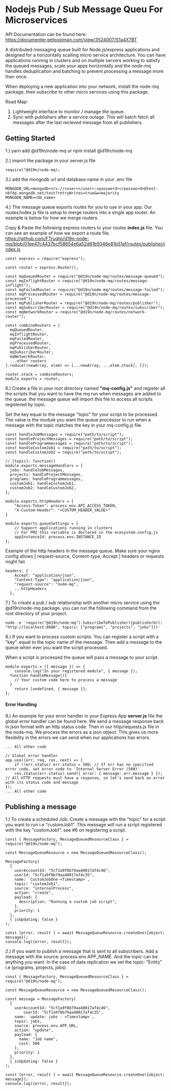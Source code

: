 # Nodejs Pub / Sub Message Queu For Microservices

API Documentation can be found here:
https://documenter.getpostman.com/view/3524007/S1a4X7BT

A distributed messaging queue built for Node.js/express applications and designed
for a horizontally scalling micro service architecture. You can have
applications running in clusters and on multiple servers working to satisfy
the queued messages, scale your apps horizontally and the node-mq handles
deduplication and batching to prevent processing a message more than once.

When deploying a new application into your network, install the node-mq package,
then subscribe to other micro services using this package.

Road Map:

1. Lightweight interface to monitor / manage the queue.
2. Sync with publishers after a service outage. This will batch fetch
   all messages after the last recieved message from all publishers.

## Getting Started

1.) yarn add @d19n/node-mq or npm install @d19n/node-mq

2.) import the package in your server.js file

```
require("@d19n/node-mq);

```

3.) add the mongodb url and database name in your .env file

```
MONGODB_URL=mongodb+srv://<user></user>:<password></password>@test-nbfdp.mongodb.net/test?retryWrites=true&w=majority
MONGODB_NAME=<db_name>

```

4.) The message queue exports routes for you to use in your app. Our routes/index.js
file is setup to merge routers into a single app router. An example is below for
how we merge routers.

Copy & Paste the following express routers to your routes **index.js** file. You
can see an example of how we export a route file.
https://github.com/FTruglio/d19n-node-mq/blob/01ee47c4437bcf58654e6a52d61b5046e81b51ef/routes/publisher/index.js

```
const express = require("express");

const router = express.Router();

const mqQueuedRouter = require("@d19n/node-mq/routes/message-queued");
const mqInflightRouter = require("@d19n/node-mq/routes/message-inflight");
const mqFailedRouter = require("@d19n/node-mq/routes/message-failed");
const mqProcessedRouter = require("@d19n/node-mq/routes/message-processed");
const mqPublisherRouter = require("@d19n/node-mq/routes/publisher");
const mqSubscriberRouter = require("@d19n/node-mq/routes/subscriber");
const mqNetworkRouter = require("@d19n/node-mq/routes/network-router");

const combineRouters = [
  mqQueuedRouter,
  mqInflightRouter,
  mqFailedRouter,
  mqProcessedRouter,
  mqPublisherRouter,
  mqSubscriberRouter,
  mqNetworkRouter,
  ...other routers
].reduce((newArray, elem) => [...newArray, ...elem.stack], []);

router.stack = combineRouters;
module.exports = router;
```

6.) Create a file in your root directory named **"mq-config.js"** and register
all the scripts that you want to have the mq run when messages are added to the queue.
the message queue will import this file to access all scripts registered by topic.

Set the key equal to the message "topic" for your script to be processed.
The value is the module you want the queue processor to run when a message
with the topic matches the key in your mq-config.js file.

```
const handleJobMessages = require("path/to/script");
const handleProjectMessages = require("path/to/script");
const handleProgrammessages = require("path/to/script");
const handleCustomJob1 = require("path/to/script");
const handleCustomJob2 = require("path/to/script");

// [topic]: function()
module.exports.messageHandlers = {
  jobs: handleJobMessages,
  projects: handleProjectMessages,
  programs: handleProgrammessages,
  customJob1: handleCustomJob1,
  customJob2: handleCustomJob2,
};

module.exports.httpHeaders = {
	"Access-Token": process.env.API_ACCESS_TOKEN,
	"X-Custom-Header": "<CUSTOM_HEADER_VALUE>"
}

module.exports.queueSettings = {
	// Support applications running in clusters
	// For PM2 this variable is declared in the ecosystem.config.js
	appInstanceId: process.env.INSTANCE_ID
};
```

Example of the http headers in the message queue. Make sure your nginx config
allows [ request-source, Content-type, Accept ] headers or requests might fail.

```
headers: {
    Accept: "application/json",
    "Content-Type": "application/json",
    "request-source": "node-mq",
    ...httpHeaders
  },

```

7.) To create a pub / sub relationship with another micro service using the
@d19n/node-mq package. you can run the following command from the root directory
of your project.

```
node -e 'require("@d19n/node-mq").SubscribeToPublisher({publisherUrl: "http://localhost:8080", topics: ["programs", "projects", "jobs"]})'

```

8.) If you want to process custom scripts. You can register a script with a "key".
equal to the topic name of the message. Then add a message to the queue when
ever you want the script processed.

When a script is processed the queue will pass a message to your script.

```
module.exports = ({ message }) => {
	console.log("In your registered module", { message });
  function handleMessage(){
    // Your custom code here to process a message
  }
	return [undefined, { message }];
};

```

#### Error Handling

9.) An example for your error handler in your Express App **server.js** file
the global error handler can be found here. We send a message response back in json
format with an http status code. Then in our http/requests.js file in the node-mq.
We process the errors as a json object. This gives us more flexibility in the errors
we can send when our applications has errors.

```
... All other code

// Global error handler
app.use((err, req, res, next) => {
	if (!err.status) err.status = 500; // If err has no specified error code, set error code to 'Internal Server Error (500)'
	res.status(err.status).send({ error: { message: err.message } }); // All HTTP requests must have a response, so let's send back an error with its status code and message
});
... All other code
```

## Publishing a message

1.) To create a scheduled Job. Create a message with the "topic" for a script you
want to run i.e "customJob1". This message will run a script registered with the key
"customJob1". see #6 on registering a script.

```
const { MessageFactory, MessageQueuedResourceClass } = require("@d19n/node-mq");

const MessageQueueResource = new MessageQueuedResourceClass();

MessageFactory(
  {
    userAccountId: "5cf1a9f8b79aa40017af4c46",
    userId: "5cf1a9f8b79aa40017af4c35",
    name: `CustomJobOne-<Timestamp>`,
    topic: "customJob1",
    source: "internalProcess",
    action: "create",
    payload: {
      description: "Running a custom job script",
    },
    priority: 1
  },
  { isUpdating: false }
);

const [error, result ] = await MessageQueueResource.createOne({object: message});
console.log({error, result});

```

2.) If you want to publish a message that is sent to all subscribers. Add a message
with the source: process.env.APP_NAME. And the topic can be anything you want. In
the case of data replication we set the topic: "Entity" i.e (programs, projects, jobs)

```
const { MessageFactory, MessageQueuedResourceClass } = require("@d19n/node-mq");

const MessageQueueResource = new MessageQueuedResourceClass();

const message = MessageFactory(
  {
    userAccountId: "5cf1a9f8b79aa40017af4c46",
        userId: "5cf1a9f8b79aa40017af4c35",
    name: `update: jobs - <Timestamp>`,
    topic: jobs,
    source: process.env.APP_URL,
    action: "update",
    payload: {
      name: "Job name",
      cost: 500
    },
    priority: 1
  },
  { isUpdating: false }
);

const [error, result ] = await MessageQueueResource.createOne({object: message});
console.log({error, result});
```
